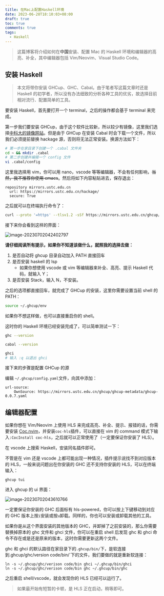 ```yaml
---
title: 在Mac上配置Haskell环境
date: 2023-06-28T18:10:03+08:00
draft: true
toc: true
comments: true
tags:
  - Haskell
---
```


> 这篇博客将介绍如何在**中国**安装、配置 Mac 的 Haskell 环境和编辑器的高亮、补全，其中编辑器包括 Vim/Neovim、Visual Studio Code。

<!--more-->

## 安装 Haskell

> 本文将带你安装 GHCup、GHC、Cabal。由于笔者写这篇文章时还是 Haskell 的初学者，所以没有办法细致的分析各种工具的优劣，故选择目前相对流行、配置简单的工具。

要安装 Haskell，首先要打开一个 terminal，之后的操作都会基于 terminal 来完成。

第一步我们要安装 GHCup，由于这个软件比较新，所以较少有镜像，这里我们选择[中科大的镜像网站](https://mirrors.ustc.edu.cn/help/ghcup.html)。但是由于 GHCup 在安装 Cabal 时会下载一个文件，所以我们必须提前替换 hackage 源，否则将无法正常安装。换源方法如下：

```bash
# 第一步在家目录下创建一个 .cabal 文件夹
cd ~ && mkdir .cabal
# 第二步创建并编辑一个 config 文件
vi .cabal/config
```

这里我选择用 vim，你可以用 nano，vscode 等等编辑器，不会有任何影响，~~当然，我不推荐你使用 emacs~~。然后将如下内容粘贴进去，保存退出：

```
repository mirrors.ustc.edu.cn
  url: https://mirrors.ustc.edu.cn/hackage/
  secure: True
```

之后就可以在终端执行命令了：

```sh
curl --proto '=https' --tlsv1.2 -sSf https://mirrors.ustc.edu.cn/ghcup/sh/bootstrap-haskell | BOOTSTRAP_HASKELL_YAML=https://mirrors.ustc.edu.cn/ghcup/ghcup-metadata/ghcup-0.0.7.yaml sh
```

接下来你会看到这样的界面：

![image-20230702042402797](https://cdn.jsdelivr.net/gh/zzxdyf1314/mycloudimg@master/image-20230702042402797.png)

**请仔细阅读所有提示，如果你不知道该做什么，就照我的选择去做：**

1. 是否自动将 ghcup 目录自动加入 PATH 直接回车
2. 是否安装 haskell 的 lsp
   - 如果你想使用 vscode 或 vim 等编辑器来补全、高亮、提示 Haskell 代码，就输入 Y；
3. 是否安装 Stack，输入 N，不安装。

之后的选项都直接回车，就完成了 GHCup 的安装，这里你需要设置当前 shell 的 PATH：

```bash
source ~/.ghcup/env
```

如果你不想这样做，也可以直接重启你的 shell。

这时你的 Haskell 环境已经安装完成了，可以简单测试一下：

```bash
ghc --version

cabal --version

ghci
# 输入 :q 以退出 ghci
```

接下来的步骤是配置 GHCup 的源

编辑 `~/.ghcup/config.yaml`文件，向其中添加：

```
url-source:
    OwnSource: https://mirrors.ustc.edu.cn/ghcup/ghcup-metadata/ghcup-0.0.7.yaml
```

## 编辑器配置

如果你想在 Vim/Neovim 上使用 HLS 来完成高亮、补全、提示、报错的话，你需要安装 [Coc.nvim](https://github.com/neoclide/coc.nvim)，并安装`coc-hls`插件，可以直接在 vim 的 command 模式下输入`:CocInstall coc-hls`，之后就可以正常使用了（一定要保证你安装了 HLS）。

在 vscode 上搜索 Haskell，安装同名插件即可。

不管是在 vim 还是 vscode 上都可能出现一种情况，插件提示说找不到对应版本的 HLS，一般来说问题出在你安装的 GHC 还不支持你安装的 HLS，可以在终端输入：

```
ghcup tui
```

进入 ghcup 的 ui 界面：

![image-20230702043610766](https://cdn.jsdelivr.net/gh/zzxdyf1314/mycloudimg@master/image-20230702043610766.png)

一定要保证你安装的 GHC 后面标有 hls-powered，你可以按上下键移动到对应的 GHC 版本上按`i`安装或按`u`卸载。同样的，你也可以安装或卸载其他的工具。

如果你是从这个界面安装的其他版本的 GHC，并卸掉了之前安装的，那么你需要替换掉原本的 ghc 文件和 ghci 文件，你可以在重启 shell 后发现 ghc 和 ghci 命令不存在或是还是原来的版本，这时你需要更新这两个文件。

ghc 和 ghci 的默认路径在家目录下的`.ghcup/bin/`下，是软连接到.ghcup/ghc/version code/bin/`下的文件，我们要做的就是重新软连接：

```
ln -s ~/.ghcup/ghc/verison code/bin ghci ~/.ghcup/bin/ghci
ln -s ~/.ghcup/ghc/verison code/bin ghc ~/.ghcup/bin/ghc
```

之后重启 shell/vscode，就会发现你的 HLS 已经可以运行了。

> 如果最开始有短暂的卡顿，是 HLS 正在启动，稍等即可。
